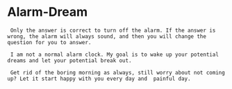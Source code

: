 # Alarm-Dream

     Only the answer is correct to turn off the alarm. If the answer is wrong, the alarm will always sound, and then you will change the question for you to answer. 

     I am not a normal alarm clock. My goal is to wake up your potential dreams and let your potential break out.

     Get rid of the boring morning as always, still worry about not coming up? Let it start happy with you every day and  painful day.
